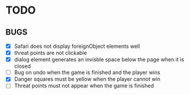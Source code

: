 # TODO

## BUGS
- [x] Safari does not display foreignObject elements well 
- [x] threat points are not clickable
- [x] dialog element generates an invisble space below the page when it is closed
- [ ] Bug on undo when the game is finished and the player wins
- [X] Danger squares must be yellow when the player cannot win
- [ ] Threat points must not appear when the game is finished